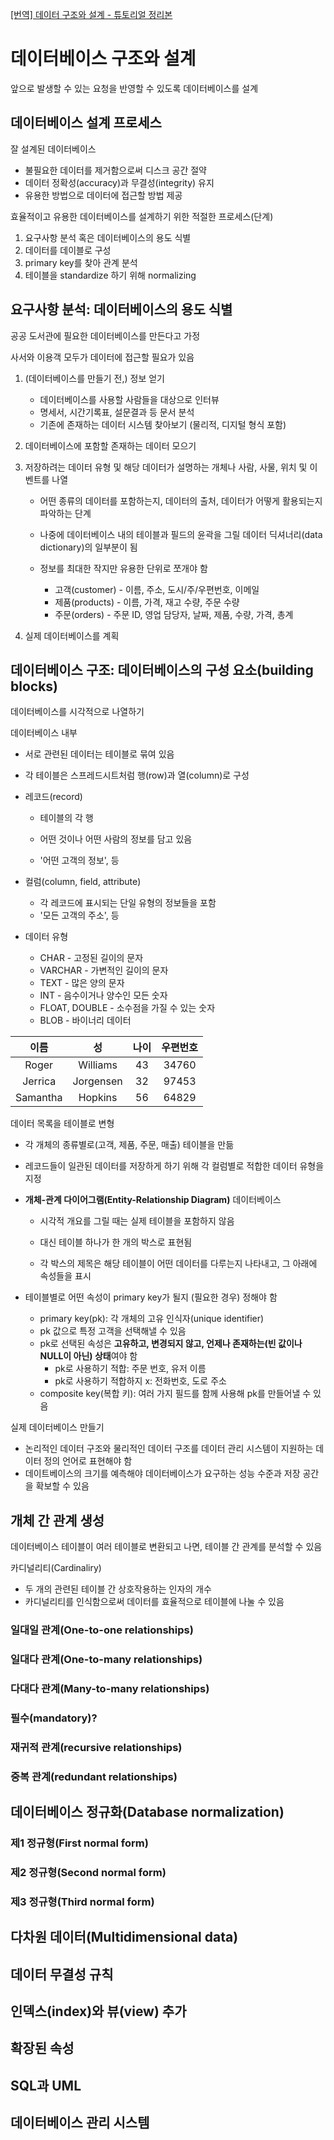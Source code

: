 [[번역] 데이터 구조와 설계 - 튜토리얼 정리본](https://medium.com/@khwsc1/%EB%B2%88%EC%97%AD-%EB%8D%B0%EC%9D%B4%ED%84%B0-%EA%B5%AC%EC%A1%B0%EC%99%80-%EC%84%A4%EA%B3%84-%ED%8A%9C%ED%86%A0%EB%A6%AC%EC%96%BC-b25792a0aa86)

# 데이터베이스 구조와 설계

앞으로 발생할 수 있는 요청을 반영할 수 있도록 데이터베이스를 설계



## 데이터베이스 설계 프로세스

잘 설계된 데이터베이스

- 불필요한 데이터를 제거함으로써 디스크 공간 절약
- 데이터 정확성(accuracy)과 무결성(integrity) 유지
- 유용한 방법으로 데이터에 접근할 방법 제공



효율적이고 유용한 데이터베이스를 설계하기 위한 적절한 프로세스(단계)

1. 요구사항 분석 혹은 데이터베이스의 용도 식별
2. 데이터를 데이블로 구성
3. primary key를 찾아 관계 분석
4. 테이블을 standardize 하기 위해 normalizing



## 요구사항 분석: 데이터베이스의 용도 식별

공공 도서관에 필요한 데이터베이스를 만든다고 가정

사서와 이용객 모두가 데이터에 접근할 필요가 있음



1. (데이터베이스를 만들기 전,) 정보 얻기
   - 데이터베이스를 사용할 사람들을 대상으로 인터뷰
   - 명세서, 시간기록표, 설문결과 등 문서 분석
   - 기존에 존재하는 데이터 시스템 찾아보기 (물리적, 디지털 형식 포함)

2. 데이터베이스에 포함할 존재하는 데이터 모으기

3. 저장하려는 데이터 유형 및 해당 데이터가 설명하는 개체나 사람, 사물, 위치 및 이벤트를 나열

   - 어떤 종류의 데이터를 포함하는지, 데이터의 출처, 데이터가 어떻게 활용되는지 파악하는 단계

   - 나중에 데이터베이스 내의 테이블과 필드의 윤곽을 그릴 데이터 딕셔너리(data dictionary)의 일부분이 됨
   - 정보를 최대한 작지만 유용한 단위로 쪼개야 함
     - 고객(customer) - 이름, 주소, 도시/주/우편번호, 이메일
     - 제품(products) - 이름, 가격, 재고 수량, 주문 수량
     - 주문(orders) - 주문 ID, 영업 담당자, 날짜, 제품, 수량, 가격, 총계

4. 실제 데이터베이스를 계획



## 데이터베이스 구조: 데이터베이스의 구성 요소(building blocks)

데이터베이스를 시각적으로 나열하기



데이터베이스 내부

- 서로 관련된 데이터는 테이블로 묶여 있음

- 각 테이블은 스프레드시트처럼 행(row)과 열(column)로 구성

- 레코드(record)

  - 테이블의 각 행

  - 어떤 것이나 어떤 사람의 정보를 담고 있음
  - '어떤 고객의 정보', 등

- 컬럼(column, field, attribute)

  - 각 레코드에 표시되는 단일 유형의 정보들을 포함
  - '모든 고객의 주소', 등

- 데이터 유형

  - CHAR - 고정된 길이의 문자
  - VARCHAR - 가변적인 길이의 문자
  - TEXT - 많은 양의 문자
  - INT - 음수이거나 양수인 모든 숫자
  - FLOAT, DOUBLE - 소수점을 가질 수 있는 숫자
  - BLOB - 바이너리 데이터



|   이름   |    성     | 나이 | 우편번호 |
| :------: | :-------: | :--: | :------: |
|  Roger   | Williams  |  43  |  34760   |
| Jerrica  | Jorgensen |  32  |  97453   |
| Samantha |  Hopkins  |  56  |  64829   |



데이터 목록을 테이블로 변형

- 각 개체의 종류별로(고객, 제품, 주문, 매출) 테이블을 만듦

- 레코드들이 일관된 데이터를 저장하게 하기 위해 각 컬럼별로 적합한 데이터 유형을 지정

- **개체-관계 다이어그램(Entity-Relationship Diagram)** 데이터베이스

  - 시각적 개요를 그릴 때는 실제 테이블을 포함하지 않음

  - 대신 테이블 하나가 한 개의 박스로 표현됨
  - 각 박스의 제목은 해당 테이블이 어떤 데이터를 다루는지 나타내고, 그 아래에 속성들을 표시

- 테이블별로 어떤 속성이 primary key가 될지 (필요한 경우) 정해야 함
  - primary key(pk): 각 개체의 고유 인식자(unique identifier)
  - pk 값으로 특정 고객을 선택해낼 수 있음
  - pk로 선택된 속성은 **고유하고, 변경되지 않고, 언제나 존재하는(빈 값이나 NULL이 아닌) 상태**여야 함
    - pk로 사용하기 적합: 주문 번호, 유저 이름
    - pk로 사용하기 적합하지 x: 전화번호, 도로 주소
  - composite key(복합 키): 여러 가지 필드를 함께 사용해 pk를 만들어낼 수 있음



실제 데이터베이스 만들기

- 논리적인 데이터 구조와 물리적인 데이터 구조를 데이터 관리 시스템이 지원하는 데이터 정의 언어로 표현해야 함
- 데이트베이스의 크기를 예측해야 데이터베이스가 요구하는 성능 수준과 저장 공간을 확보할 수 있음



## 개체 간 관계 생성

데이터베이스 테이블이 여러 테이블로 변환되고 나면, 테이블 간 관계를 분석할 수 있음



카디널리티(Cardinaliry)

- 두 개의 관련된 테이블 간 상호작용하는 인자의 개수
- 카디널리티를 인식함으로써 데이터를 효율적으로 테이블에 나눌 수 있음



### 일대일 관계(One-to-one relationships)





### 일대다 관계(One-to-many relationships)

### 다대다 관계(Many-to-many relationships)

### 필수(mandatory)?

### 재귀적 관계(recursive relationships)

### 중복 관계(redundant relationships)



## 데이터베이스 정규화(Database normalization)

### 제1 정규형(First normal form)

### 제2 정규형(Second normal form)

### 제3 정규형(Third normal form)



## 다차원 데이터(Multidimensional data)

## 데이터 무결성 규칙

## 인덱스(index)와 뷰(view) 추가

## 확장된 속성

## SQL과 UML

## 데이터베이스 관리 시스템